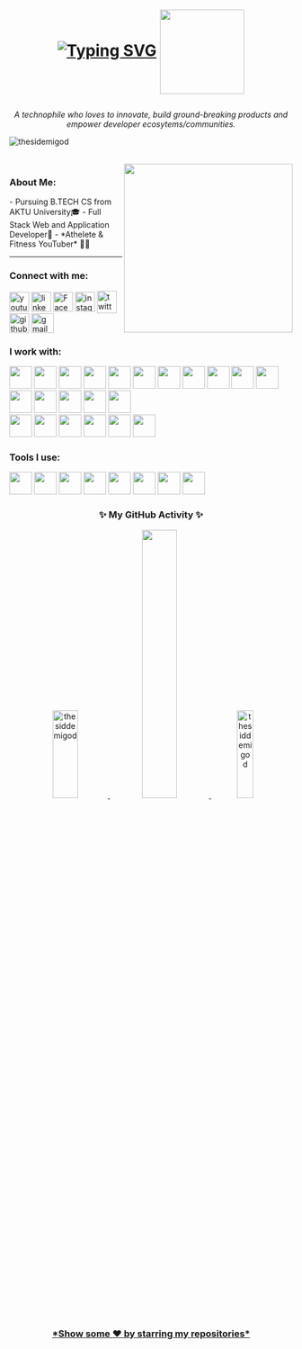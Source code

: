 <h1 align="center"> 
 
 [![Typing SVG](https://readme-typing-svg.demolab.com?font=Fira+Code&pause=2000&random=false&width=280&lines=Hi+there+.+I'm+Siddharth+!+👋🏻)](https://github.com/thesiddemigod)
<img align="center" src="https://c.tenor.com/neqnFd4CHWAAAAAC/up-wave.gif" width=150 />  </h1>
<p align="center"> <i> A technophile who loves to innovate, build ground-breaking products and empower developer ecosytems/communities. </i></p>
<p align="left"><img src="https://komarev.com/ghpvc/?username=thesiddemigod&label=Profile%20views&color=0e75b6&style=flat" alt="thesidemigod"/></p>
<br>
<img align="right" src="https://c.tenor.com/Rft05nnPfpgAAAAM/sewa-rumah-nak-baya-bile.gif" width=300 margin="100px"/>
<h3 align="left">About Me: </h3>
- Pursuing B.TECH CS from AKTU University🎓
- Full Stack Web and Application Developer📱
- *Athelete & Fitness YouTuber* 💪🏻
<hr>
<h3 align="left">Connect with me:</h3>
<p align="left">
 <a href="https://youtube.com/@thesiddemigod" target="blank"><img align="center" src="https://www.vectorlogo.zone/logos/youtube/youtube-icon.svg" alt="youtube" height="35" width="35" /></a>
<a href="https://linkedin.com/in/thesiddemigod" target="blank"><img align="center" src="https://www.vectorlogo.zone/logos/linkedin/linkedin-icon.svg" alt="linkedin" height="35" width="35" /></a>
<a href="https://www.facebook.com/Thesiddemigod" target="blank"><img align="center" src="https://www.vectorlogo.zone/logos/facebook/facebook-official.svg" alt="Facebook" height="35" width="35" /></a>
<a href="https://instagram.com/thesiddemigod" target="blank"><img align="center" src="https://www.vectorlogo.zone/logos/instagram/instagram-tile.svg" alt="instagram" height="35" width="35" /></a>
<a href="https://twitter.com/thesiddemigod" target="blank"><img align="center" src="https://www.vectorlogo.zone/logos/twitter/twitter-tile.svg" alt="twitter" height="40" width="35" /></a>
 <a href="https://github/thesiddemigod" target="blank"><img align="center" src="https://www.vectorlogo.zone/logos/github/github-tile.svg" alt="github" height="35" width="35" /></a>
<a href="mailto:mr.siddharthchauhan23@gmail.com" target="blank"><img align="center" src="https://www.vectorlogo.zone/logos/gmail/gmail-icon.svg" alt="gmail" height="35" width="40" /></a>
 
<h3 align="left">I work with:</h3>
<p align="left">
 
<img src="https://cdn.jsdelivr.net/gh/devicons/devicon/icons/html5/html5-original.svg" height="40px"/> 
 <img src="https://cdn.jsdelivr.net/gh/devicons/devicon/icons/css3/css3-original.svg" height="40px"/>
 <img src="https://cdn.jsdelivr.net/gh/devicons/devicon/icons/javascript/javascript-original.svg" height="40px"/>
 <img src="https://cdn.jsdelivr.net/gh/devicons/devicon/icons/tailwindcss/tailwindcss-plain.svg" height="40px" />
<img src="https://cdn.jsdelivr.net/gh/devicons/devicon/icons/bootstrap/bootstrap-original-wordmark.svg" height="40px" />
 <img src="https://cdn.jsdelivr.net/gh/devicons/devicon/icons/react/react-original.svg"  height="40px"/>
 <img src="https://cdn.jsdelivr.net/gh/devicons/devicon/icons/nextjs/nextjs-original.svg" height="40px"/>
 <img src="https://cdn.jsdelivr.net/gh/devicons/devicon/icons/nodejs/nodejs-original-wordmark.svg" height="40px"/>
 <img src="https://cdn.jsdelivr.net/gh/devicons/devicon/icons/php/php-original.svg" height="40px"/>
 
<img src="https://cdn.jsdelivr.net/gh/devicons/devicon/icons/cplusplus/cplusplus-original.svg" height="40px" />
<img src="https://cdn.jsdelivr.net/gh/devicons/devicon/icons/java/java-original.svg"  height="40px"/>
 <img src="https://cdn.jsdelivr.net/gh/devicons/devicon/icons/python/python-original.svg" height="40px"/>       
 <img src="https://cdn.jsdelivr.net/gh/devicons/devicon/icons/kotlin/kotlin-original.svg"  height="40px" />    
 <img src="https://cdn.jsdelivr.net/gh/devicons/devicon/icons/flutter/flutter-original.svg"  height="40px" />  
 <img src="https://cdn.jsdelivr.net/gh/devicons/devicon/icons/android/android-original.svg"  height="40px"/>
 <img src="https://cdn.jsdelivr.net/gh/devicons/devicon/icons/solidity/solidity-plain.svg" height="40px"/>
          
          
 <br>
 
 <img src="https://cdn.jsdelivr.net/gh/devicons/devicon/icons/googlecloud/googlecloud-original.svg" height="40px" />
 <img src="https://cdn.jsdelivr.net/gh/devicons/devicon/icons/azure/azure-original.svg" height="40px"/>
 <img src="https://cdn.jsdelivr.net/gh/devicons/devicon/icons/amazonwebservices/amazonwebservices-original.svg" height="40px"/>
 <img src="https://cdn.jsdelivr.net/gh/devicons/devicon/icons/mysql/mysql-original-wordmark.svg" height="40px"/>
 <img src="https://cdn.jsdelivr.net/gh/devicons/devicon/icons/firebase/firebase-plain.svg" height="40px"/>
 <img src="https://cdn.jsdelivr.net/gh/devicons/devicon/icons/mongodb/mongodb-original-wordmark.svg"  height="40px" />
          
     
</p>
<h3 align="left">Tools I use:</h3>
          
<p>
<img src="https://cdn.jsdelivr.net/gh/devicons/devicon/icons/androidstudio/androidstudio-original.svg" height="40px"/>
 <img src="https://cdn.jsdelivr.net/gh/devicons/devicon/icons/atom/atom-original.svg" height="40px" />
 <img src="https://cdn.jsdelivr.net/gh/devicons/devicon/icons/git/git-original.svg"  height="40px" /> 
 <img src="https://cdn.jsdelivr.net/gh/devicons/devicon/icons/canva/canva-original.svg" height="40px" />
<img src="https://cdn.jsdelivr.net/gh/devicons/devicon/icons/kaggle/kaggle-original-wordmark.svg" height="40px"/>
<img src="https://cdn.jsdelivr.net/gh/devicons/devicon/icons/materialui/materialui-original.svg" height="40px"/>
 <img src="https://cdn.jsdelivr.net/gh/devicons/devicon/icons/vscode/vscode-original.svg" height="40px"/>
 <img src="https://cdn.jsdelivr.net/gh/devicons/devicon/icons/wordpress/wordpress-plain.svg"  height="40px"/>
          
          
</p>
 <h3 align="center"> ✨ My GitHub Activity ✨</h3>  
<p align="center"><a href="https://github.com/thesiddemigod">
 
<img width=30%  height=20% src="https://github-readme-stats.vercel.app/api?username=thesiddemigod&theme=dark&hide_border=true&show_icons=true&locale=en" alt="thesiddemigod" />
  <img width=35% src='https://github-readme-streak-stats.herokuapp.com/?user=thesiddemigod&theme=dark&hide_border=true' />
<img width=24% height=20% src="https://github-readme-stats.vercel.app/api/top-langs?username=thesiddemigod&theme=dark&hide_border=true&show_icons=true&locale=en&layout=compact" alt="thesiddemigod" />
</p>
 <br> 
 <H3 ALIGN="center"> *Show some ❤️ by starring my repositories* </H3>